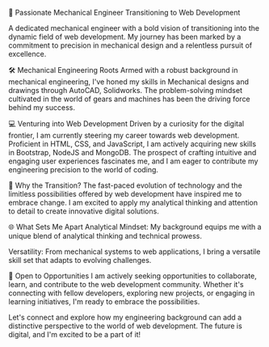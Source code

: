 🚀 Passionate Mechanical Engineer Transitioning to Web Development

A dedicated mechanical engineer with a bold vision of transitioning into the dynamic field of web development. My journey has been marked by a commitment to precision in mechanical design and a relentless pursuit of excellence.

🛠️ Mechanical Engineering Roots
Armed with a robust background in mechanical engineering, I've honed my skills in Mechanical designs and drawings through AutoCAD, Solidworks. The problem-solving mindset cultivated in the world of gears and machines has been the driving force behind my success.

💻 Venturing into Web Development
Driven by a curiosity for the digital frontier, I am currently steering my career towards web development. Proficient in HTML, CSS, and JavaScript, I am actively acquiring new skills in Bootstrap, NodeJS and MongoDB. The prospect of crafting intuitive and engaging user experiences fascinates me, and I am eager to contribute my engineering precision to the world of coding.

🚀 Why the Transition?
The fast-paced evolution of technology and the limitless possibilities offered by web development have inspired me to embrace change. I am excited to apply my analytical thinking and attention to detail to create innovative digital solutions.

🌐 What Sets Me Apart
Analytical Mindset: My background equips me with a unique blend of analytical thinking and technical prowess.

Versatility: From mechanical systems to web applications, I bring a versatile skill set that adapts to evolving challenges.

🌱 Open to Opportunities
I am actively seeking opportunities to collaborate, learn, and contribute to the web development community. Whether it's connecting with fellow developers, exploring new projects, or engaging in learning initiatives, I'm ready to embrace the possibilities.

Let's connect and explore how my engineering background can add a distinctive perspective to the world of web development. The future is digital, and I'm excited to be a part of it!
